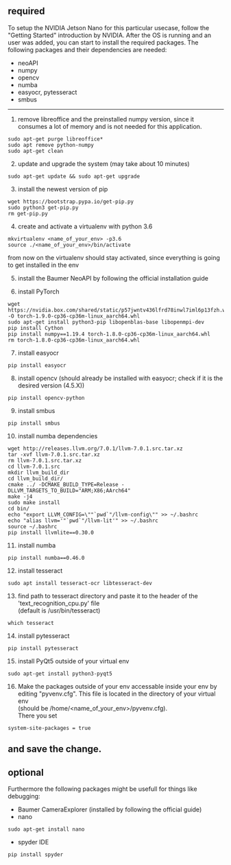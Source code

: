 ## required

To setup the NVIDIA Jetson Nano for this particular usecase, follow the "Getting Started" introduction by NVIDIA.
After the OS is running and an user was added, you can start to install the required packages.
The following packages and their dependencies are needed:
* neoAPI
* numpy
* opencv
* numba
* easyocr, pytesseract
* smbus
---
1. remove libreoffice and the preinstalled numpy version, since it consumes a lot of memory and is not needed for this application.
~~~
sudo apt-get purge libreoffice*
sudo apt remove python-numpy
sudo apt-get clean
~~~
2. update and upgrade the system (may take about 10 minutes)
~~~
sudo apt-get update && sudo apt-get upgrade
~~~
3. install the newest version of pip
~~~
wget https://bootstrap.pypa.io/get-pip.py
sudo python3 get-pip.py
rm get-pip.py
~~~
4. create and activate a virtualenv with python 3.6
~~~
mkvirtualenv <name_of_your_env> -p3.6
source ./<name_of_your_env>/bin/activate
~~~
from now on the virtualenv should stay activated, since everything is going to get installed in the env

5. install the Baumer NeoAPI by following the official installation guide

6. install PyTorch
~~~
wget https://nvidia.box.com/shared/static/p57jwntv436lfrd78inwl7iml6p13fzh.whl -O torch-1.9.0-cp36-cp36m-linux_aarch64.whl
sudo apt-get install python3-pip libopenblas-base libopenmpi-dev 
pip install Cython
pip install numpy==1.19.4 torch-1.8.0-cp36-cp36m-linux_aarch64.whl
rm torch-1.8.0-cp36-cp36m-linux_aarch64.whl
~~~
7. install easyocr
~~~
pip install easyocr
~~~
8. install opencv (should already be installed with easyocr; check if it is the desired version (4.5.X))
~~~
pip install opencv-python
~~~
9. install smbus
~~~
pip install smbus
~~~
10. install numba dependencies
~~~
wget http://releases.llvm.org/7.0.1/llvm-7.0.1.src.tar.xz
tar -xvf llvm-7.0.1.src.tar.xz
rm llvm-7.0.1.src.tar.xz
cd llvm-7.0.1.src
mkdir llvm_build_dir
cd llvm_build_dir/
cmake ../ -DCMAKE_BUILD_TYPE=Release -DLLVM_TARGETS_TO_BUILD="ARM;X86;AArch64"
make -j4
sudo make install
cd bin/
echo "export LLVM_CONFIG=\""`pwd`"/llvm-config\"" >> ~/.bashrc
echo "alias llvm='"`pwd`"/llvm-lit'" >> ~/.bashrc
source ~/.bashrc
pip install llvmlite==0.30.0
~~~
11. install numba
~~~
pip install numba==0.46.0
~~~
12. install tesseract
~~~
sudo apt install tesseract-ocr libtesseract-dev
~~~
13. find path to tesseract directory and paste it to the header of the 'text_recognition_cpu.py' file\
(default is /usr/bin/tesseract)
~~~
which tesseract
~~~
14. install pytesseract
~~~
pip install pytesseract
~~~
15. install PyQt5 outside of your virtual env
~~~
sudo apt-get install python3-pyqt5
~~~
16. Make the packages outside of your env accessable inside your env by editing "pyvenv.cfg". This file is located in the directory of your virtual env\
(should be /home/<name_of_your_env>/pyvenv.cfg).\
There you set
~~~
system-site-packages = true
~~~
and save the change.
---
## optional

Furthermore the following packages might be usefull for things like debugging:
* Baumer CameraExplorer (installed by following the official guide)
* nano
~~~
sudo apt-get install nano
~~~
* spyder IDE
~~~
pip install spyder
~~~
